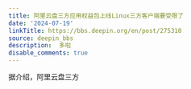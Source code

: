 ```yaml
---
title: 阿里云盘三方应用权益包上线Linux三方客户端要受限了
date: '2024-07-19'
linkTitle: https://bbs.deepin.org/en/post/275310
source: deepin_bbs
description:  多啦 
disable_comments: true
---
```

据介绍，阿里云盘三方
